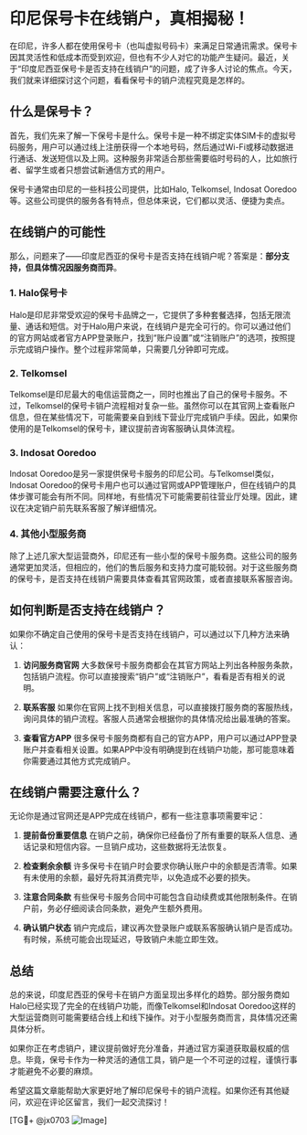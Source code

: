 # 印尼保号卡在线销户，真相揭秘！

在印尼，许多人都在使用保号卡（也叫虚拟号码卡）来满足日常通讯需求。保号卡因其灵活性和低成本而受到欢迎，但也有不少人对它的功能产生疑问。最近，关于“印度尼西亚保号卡是否支持在线销户”的问题，成了许多人讨论的焦点。今天，我们就来详细探讨这个问题，看看保号卡的销户流程究竟是怎样的。

## 什么是保号卡？

首先，我们先来了解一下保号卡是什么。保号卡是一种不绑定实体SIM卡的虚拟号码服务，用户可以通过线上注册获得一个本地号码，然后通过Wi-Fi或移动数据进行通话、发送短信以及上网。这种服务非常适合那些需要临时号码的人，比如旅行者、留学生或者只想尝试新通信方式的用户。

保号卡通常由印尼的一些科技公司提供，比如Halo, Telkomsel, Indosat Ooredoo等。这些公司提供的服务各有特点，但总体来说，它们都以灵活、便捷为卖点。

## 在线销户的可能性

那么，问题来了——印度尼西亚的保号卡是否支持在线销户呢？答案是：**部分支持，但具体情况因服务商而异**。

### 1. **Halo保号卡**
Halo是印尼非常受欢迎的保号卡品牌之一，它提供了多种套餐选择，包括无限流量、通话和短信。对于Halo用户来说，在线销户是完全可行的。你可以通过他们的官方网站或者官方APP登录账户，找到“账户设置”或“注销账户”的选项，按照提示完成销户操作。整个过程非常简单，只需要几分钟即可完成。

### 2. **Telkomsel**
Telkomsel是印尼最大的电信运营商之一，同时也推出了自己的保号卡服务。不过，Telkomsel的保号卡销户流程相对复杂一些。虽然你可以在其官网上查看账户信息，但在某些情况下，可能需要亲自到线下营业厅完成销户手续。因此，如果你使用的是Telkomsel的保号卡，建议提前咨询客服确认具体流程。

### 3. **Indosat Ooredoo**
Indosat Ooredoo是另一家提供保号卡服务的印尼公司。与Telkomsel类似，Indosat Ooredoo的保号卡用户也可以通过官网或APP管理账户，但在线销户的具体步骤可能会有所不同。同样地，有些情况下可能需要前往营业厅处理。因此，建议在决定销户前先联系客服了解详细情况。

### 4. **其他小型服务商**
除了上述几家大型运营商外，印尼还有一些小型的保号卡服务商。这些公司的服务通常更加灵活，但相应的，他们的售后服务和支持力度可能较弱。对于这些服务商的保号卡，是否支持在线销户需要具体查看其官网政策，或者直接联系客服咨询。

## 如何判断是否支持在线销户？

如果你不确定自己使用的保号卡是否支持在线销户，可以通过以下几种方法来确认：

1. **访问服务商官网**
   大多数保号卡服务商都会在其官方网站上列出各种服务条款，包括销户流程。你可以直接搜索“销户”或“注销账户”，看看是否有相关的说明。

2. **联系客服**
   如果你在官网上找不到相关信息，可以直接拨打服务商的客服热线，询问具体的销户流程。客服人员通常会根据你的具体情况给出最准确的答案。

3. **查看官方APP**
   很多保号卡服务商都有自己的官方APP，用户可以通过APP登录账户并查看相关设置。如果APP中没有明确提到在线销户功能，那可能意味着你需要通过其他方式完成销户。

## 在线销户需要注意什么？

无论你是通过官网还是APP完成在线销户，都有一些注意事项需要牢记：

1. **提前备份重要信息**
   在销户之前，确保你已经备份了所有重要的联系人信息、通话记录和短信内容。一旦销户成功，这些数据将无法恢复。

2. **检查剩余余额**
   许多保号卡在销户时会要求你确认账户中的余额是否清零。如果有未使用的余额，最好先将其消费完毕，以免造成不必要的损失。

3. **注意合同条款**
   有些保号卡服务合同中可能包含自动续费或其他限制条件。在销户前，务必仔细阅读合同条款，避免产生额外费用。

4. **确认销户状态**
   销户完成后，建议再次登录账户或联系客服确认销户是否成功。有时候，系统可能会出现延迟，导致销户未能立即生效。

## 总结

总的来说，印度尼西亚的保号卡在销户方面呈现出多样化的趋势。部分服务商如Halo已经实现了完全的在线销户功能，而像Telkomsel和Indosat Ooredoo这样的大型运营商则可能需要结合线上和线下操作。对于小型服务商而言，具体情况还需具体分析。

如果你正在考虑销户，建议提前做好充分准备，并通过官方渠道获取最权威的信息。毕竟，保号卡作为一种灵活的通信工具，销户是一个不可逆的过程，谨慎行事才能避免不必要的麻烦。

希望这篇文章能帮助大家更好地了解印尼保号卡的销户流程。如果你还有其他疑问，欢迎在评论区留言，我们一起交流探讨！ 

[TG💪+ @jx0703 ![Image](https://github.com/user-attachments/assets/dbca1d08-cadb-493c-b0ec-ad6f7a83f270)]